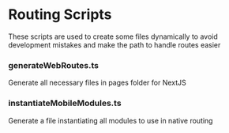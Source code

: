 # Routing Scripts

These scripts are used to create some files dynamically to avoid development mistakes and make the path to handle routes easier

### generateWebRoutes.ts

Generate all necessary files in pages folder for NextJS

### instantiateMobileModules.ts

Generate a file instantiating all modules to use in native routing
